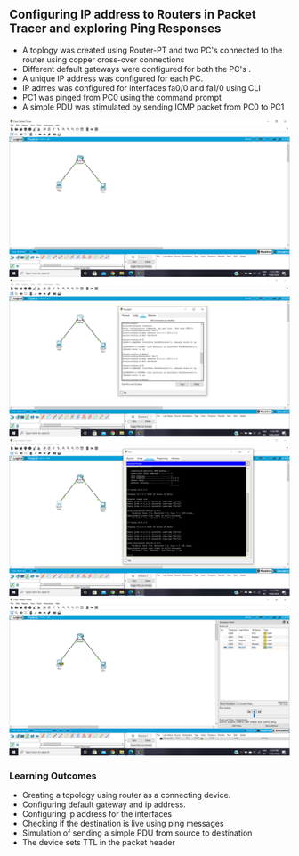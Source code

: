 ## Configuring IP address to Routers in Packet Tracer and exploring Ping Responses

<ul>
<li>A toplogy was created using Router-PT and two PC's connected to the router using copper cross-over connections</li>
<li>Different default gateways were configured for both the PC's .</li>
<li>A unique IP address was configured for each PC.</li>
<li>IP adrres was configured for interfaces fa0/0 and fa1/0 using CLI</li>
<li>PC1 was pinged from PC0 using the command prompt</li>
<li>A simple PDU was stimulated by sending ICMP packet from PC0 to PC1</li>
</ul>
<img src="https://github.com/AnusreeK-2000/CN_1BM18CS017/blob/master/week2/experiment2/topology.png"/>
<img src="https://github.com/AnusreeK-2000/CN_1BM18CS017/blob/master/week2/experiment2/ip_config.png"/>
<img src="https://github.com/AnusreeK-2000/CN_1BM18CS017/blob/master/week2/experiment2/ping_msg.png"/>
<img src="https://github.com/AnusreeK-2000/CN_1BM18CS017/blob/master/week2/experiment2/simulation.png"/>

### Learning Outcomes
<ul>
<li>Creating a topology using router as a connecting device.</li>
<li>Configuring default gateway and ip address.</li>
<li>Configuring ip address for the interfaces</li>
<li>Checking if the destination is live using ping messages</li>
<li>Simulation of sending a simple PDU from source to destination</li>
<li>The device sets TTL in the packet header</li>
</ul>
